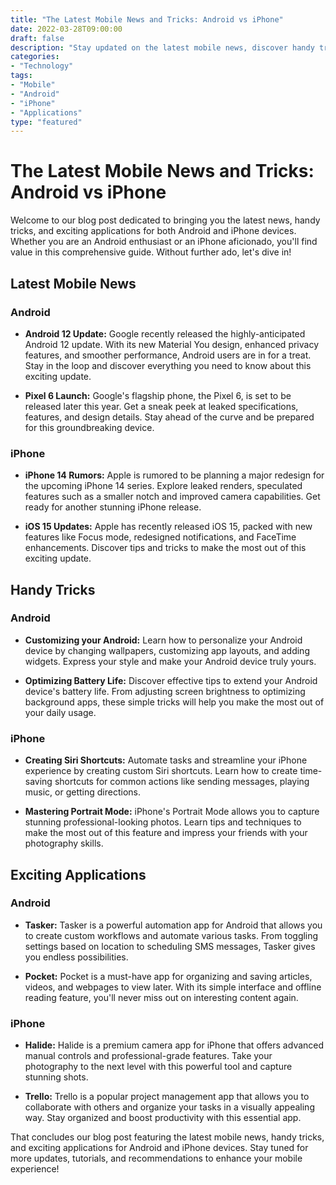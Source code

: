 ```yaml
--- 
title: "The Latest Mobile News and Tricks: Android vs iPhone"
date: 2022-03-28T09:00:00
draft: false
description: "Stay updated on the latest mobile news, discover handy tricks, and explore useful applications for Android and iPhone devices."
categories:
- "Technology"
tags:
- "Mobile"
- "Android"
- "iPhone"
- "Applications"
type: "featured"
--- 
```


# The Latest Mobile News and Tricks: Android vs iPhone

Welcome to our blog post dedicated to bringing you the latest news, handy tricks, and exciting applications for both Android and iPhone devices. Whether you are an Android enthusiast or an iPhone aficionado, you'll find value in this comprehensive guide. Without further ado, let's dive in!

## Latest Mobile News

### Android

- **Android 12 Update:** Google recently released the highly-anticipated Android 12 update. With its new Material You design, enhanced privacy features, and smoother performance, Android users are in for a treat. Stay in the loop and discover everything you need to know about this exciting update.

- **Pixel 6 Launch:** Google's flagship phone, the Pixel 6, is set to be released later this year. Get a sneak peek at leaked specifications, features, and design details. Stay ahead of the curve and be prepared for this groundbreaking device.

### iPhone

- **iPhone 14 Rumors:** Apple is rumored to be planning a major redesign for the upcoming iPhone 14 series. Explore leaked renders, speculated features such as a smaller notch and improved camera capabilities. Get ready for another stunning iPhone release.

- **iOS 15 Updates:** Apple has recently released iOS 15, packed with new features like Focus mode, redesigned notifications, and FaceTime enhancements. Discover tips and tricks to make the most out of this exciting update.

## Handy Tricks

### Android

- **Customizing your Android:** Learn how to personalize your Android device by changing wallpapers, customizing app layouts, and adding widgets. Express your style and make your Android device truly yours.

- **Optimizing Battery Life:** Discover effective tips to extend your Android device's battery life. From adjusting screen brightness to optimizing background apps, these simple tricks will help you make the most out of your daily usage.

### iPhone

- **Creating Siri Shortcuts:** Automate tasks and streamline your iPhone experience by creating custom Siri shortcuts. Learn how to create time-saving shortcuts for common actions like sending messages, playing music, or getting directions.

- **Mastering Portrait Mode:** iPhone's Portrait Mode allows you to capture stunning professional-looking photos. Learn tips and techniques to make the most out of this feature and impress your friends with your photography skills.

## Exciting Applications

### Android

- **Tasker:** Tasker is a powerful automation app for Android that allows you to create custom workflows and automate various tasks. From toggling settings based on location to scheduling SMS messages, Tasker gives you endless possibilities.

- **Pocket:** Pocket is a must-have app for organizing and saving articles, videos, and webpages to view later. With its simple interface and offline reading feature, you'll never miss out on interesting content again.

### iPhone

- **Halide:** Halide is a premium camera app for iPhone that offers advanced manual controls and professional-grade features. Take your photography to the next level with this powerful tool and capture stunning shots.

- **Trello:** Trello is a popular project management app that allows you to collaborate with others and organize your tasks in a visually appealing way. Stay organized and boost productivity with this essential app.

That concludes our blog post featuring the latest mobile news, handy tricks, and exciting applications for Android and iPhone devices. Stay tuned for more updates, tutorials, and recommendations to enhance your mobile experience!
